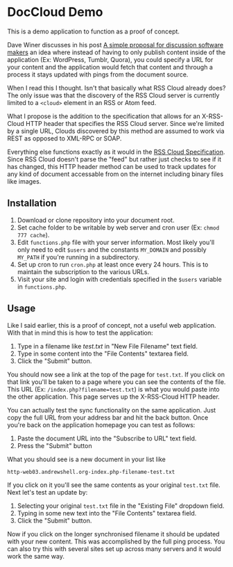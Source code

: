 DocCloud Demo
=============

This is a demo application to function as a proof of concept.

Dave Winer discusses in his post [A simple proposal for discussion software makers](http://scripting.com/stories/2012/05/26/simpleProposalToDiscussion.html) an idea where instead of having to only publish content inside of the application (Ex: WordPress, Tumblr, Quora), you could specify a URL for your content and the application would fetch that content and through a process it stays updated with pings from the document source.

When I read this I thought.  Isn't that basically what RSS Cloud already does?  The only issue was that the discovery of the RSS Cloud server is currently limited to a `<cloud>` element in an RSS or Atom feed.

What I propose is the addition to the specification that allows for an X-RSS-Cloud HTTP header that specifies the RSS Cloud server.  Since we're limited by a single URL, Clouds discovered by this method are assumed to work via REST as opposed to XML-RPC or SOAP.

Everything else functions exactly as it would in the [RSS Cloud Specification](http://rsscloud.org/walkthrough.html).  Since RSS Cloud doesn't parse the "feed" but rather just checks to see if it has changed, this HTTP header method can be used to track updates for any kind of document accessable from on the internet including binary files like images.

Installation
------------

1. Download or clone repository into your document root.
2. Set cache folder to be writable by web server and cron user (Ex: `chmod 777 cache`).
3. Edit `functions.php` file with your server information.  Most likely you'll only need to edit `$users` and the constants `MY_DOMAIN` and possibly `MY_PATH` if you're running in a subdirectory.
4. Set up cron to run `cron.php` at least once every 24 hours.  This is to maintain the subscription to the various URLs.
5. Visit your site and login with credentials specified in the `$users` variable in `functions.php`.

Usage
-----

Like I said earlier, this is a proof of concept, not a useful web application.  With that in mind this is how to test the application:

1. Type in a filename like *test.txt* in "New File Filename" text field.
2. Type in some content into the "File Contents" textarea field.
3. Click the "Submit" button.

You should now see a link at the top of the page for `test.txt`. If you click on that link you'll be taken to a page where you can see the contents of the file.  This URL (Ex: `/index.php?filename=test.txt`) is what you would paste into the other application.  This page serves up the X-RSS-Cloud HTTP header.

You can actually test the sync functionality on the same application.  Just copy the full URL from your address bar and hit the back button.  Once you're back on the application homepage you can test as follows:

1. Paste the document URL into the "Subscribe to URL" text field.
2. Press the "Submit" button

What you should see is a new document in your list like 

    http-web03.andrewshell.org-index.php-filename-test.txt

If you click on it you'll see the same contents as your original `test.txt` file.  Next let's test an update by:

1. Selecting your original `test.txt` file in the "Existing File" dropdown field.
2. Typing in some new text into the "File Contents" textarea field.
3. Click the "Submit" button.

Now if you click on the longer synchronised filename it should be updated with your new content.  This was accomplished by the full ping process.  You can also try this with several sites set up across many servers and it would work the same way.